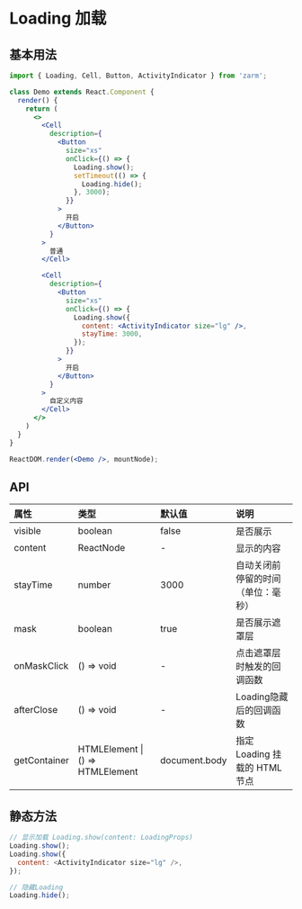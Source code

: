 # Loading 加载



## 基本用法
```jsx
import { Loading, Cell, Button, ActivityIndicator } from 'zarm';

class Demo extends React.Component {
  render() {
    return (
      <>
        <Cell
          description={
            <Button
              size="xs"
              onClick={() => {
                Loading.show();
                setTimeout(() => {
                  Loading.hide();
                }, 3000);
              }}
            >
              开启
            </Button>
          }
        >
          普通
        </Cell>

        <Cell
          description={
            <Button
              size="xs"
              onClick={() => {
                Loading.show({
                  content: <ActivityIndicator size="lg" />,
                  stayTime: 3000,
                });
              }}
            >
              开启
            </Button>
          }
        >
          自定义内容
        </Cell>
      </>
    )
  }
}

ReactDOM.render(<Demo />, mountNode);
```



## API

| 属性 | 类型 | 默认值 | 说明 |
| :--- | :--- | :--- | :--- |
| visible | boolean | false | 是否展示 |
| content | ReactNode | - | 显示的内容 |
| stayTime | number | 3000 | 自动关闭前停留的时间（单位：毫秒） |
| mask | boolean | true | 是否展示遮罩层 |
| onMaskClick | () => void | - | 点击遮罩层时触发的回调函数 |
| afterClose | () => void | - | Loading隐藏后的回调函数 |
| getContainer | HTMLElement &#124; () => HTMLElement | document.body | 指定 Loading 挂载的 HTML 节点 |

## 静态方法

```js
// 显示加载 Loading.show(content: LoadingProps)
Loading.show();
Loading.show({
  content: <ActivityIndicator size="lg" />,
});

// 隐藏Loading
Loading.hide();
```
